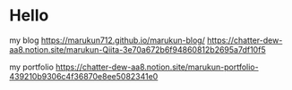 # Hello

my blog
https://marukun712.github.io/marukun-blog/
https://chatter-dew-aa8.notion.site/marukun-Qiita-3e70a672b6f94860812b2695a7df10f5

my portfolio
https://chatter-dew-aa8.notion.site/marukun-portfolio-439210b9306c4f36870e8ee5082341e0
